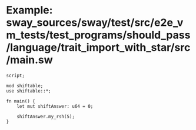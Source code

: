 # Example: sway_sources/sway/test/src/e2e_vm_tests/test_programs/should_pass/language/trait_import_with_star/src/main.sw

```sway
script;

mod shiftable;
use shiftable::*;

fn main() {
    let mut shiftAnswer: u64 = 0;

    shiftAnswer.my_rsh(5);
}

```
